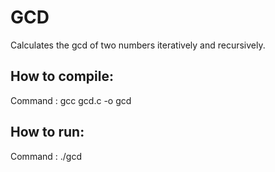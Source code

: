 # GCD
Calculates the gcd of two numbers iteratively and recursively.

## How to compile:
Command : gcc gcd.c -o gcd

## How to run:
Command : ./gcd
